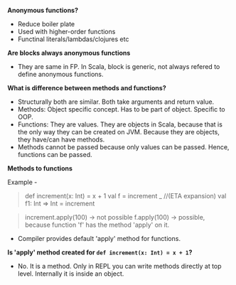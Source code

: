 **Anonymous functions?**
- Reduce boiler plate
- Used with higher-order functions
- Functinal literals/lambdas/clojures etc

**Are blocks always anonymous functions**
- They are same in FP. In Scala, block is generic, not always refered to define anonymous functions.


**What is difference between methods and functions?**
- Structurally both are similar. Both take arguments and return value.
- Methods: Object specific concept. Has to be part of object. Specific to OOP.
- Functions: They are values. They are objects in Scala, because that is the only way they can be created on JVM. Because they are objects, they have/can have methods.
- Methods cannot be passed because only values can be passed. Hence, functions can be passed.


**Methods to functions**

Example -
>def increment(x: Int) = x + 1
>val f = increment _                   //(ETA expansion)
>val f1: Int => Int = increment

>increment.apply(100) -> not possible
>f.apply(100) -> possible, because function 'f' has the method 'apply' on it.

- Compiler provides default 'apply' method for functions.

**Is 'apply' method created for `def increment(x: Int) = x + 1`?**
- No. It is a method. Only in REPL you can write methods directly at top level. Internally it is inside an object.

